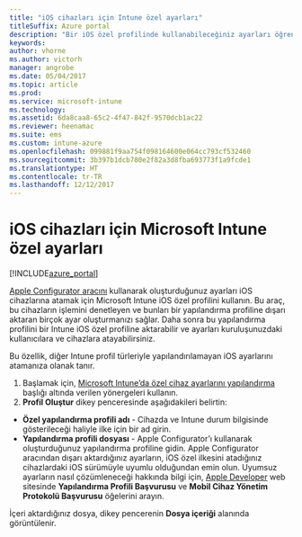 ```yaml
---
title: "iOS cihazları için Intune özel ayarları"
titleSuffix: Azure portal
description: "Bir iOS özel profilinde kullanabileceğiniz ayarları öğrenin.\""
keywords: 
author: vhorne
ms.author: victorh
manager: angrobe
ms.date: 05/04/2017
ms.topic: article
ms.prod: 
ms.service: microsoft-intune
ms.technology: 
ms.assetid: 6da8caa8-65c2-4f47-842f-9570dcb1ac22
ms.reviewer: heenamac
ms.suite: ems
ms.custom: intune-azure
ms.openlocfilehash: 099881f9aa754f098164600e064cc793cf532460
ms.sourcegitcommit: 3b397b1dcb780e2f82a3d8fba693773f1a9fcde1
ms.translationtype: HT
ms.contentlocale: tr-TR
ms.lasthandoff: 12/12/2017
---
```

# <a name="microsoft-intune-custom-settings-for-ios-devices"></a>iOS cihazları için Microsoft Intune özel ayarları

[!INCLUDE[azure_portal](./includes/azure_portal.md)]

[Apple Configurator aracını](https://itunes.apple.com/app/apple-configurator-2/id1037126344?mt=12) kullanarak oluşturduğunuz ayarları iOS cihazlarına atamak için Microsoft Intune iOS özel profilini kullanın. Bu araç, bu cihazların işlemini denetleyen ve bunları bir yapılandırma profiline dışarı aktaran birçok ayar oluşturmanızı sağlar. Daha sonra bu yapılandırma profilini bir Intune iOS özel profiline aktarabilir ve ayarları kuruluşunuzdaki kullanıcılara ve cihazlara atayabilirsiniz.

Bu özellik, diğer Intune profil türleriyle yapılandırılamayan iOS ayarlarını atamanıza olanak tanır.


1. Başlamak için, [Microsoft Intune’da özel cihaz ayarlarını yapılandırma](custom-settings-configure.md) başlığı altında verilen yönergeleri kullanın.
2. **Profil Oluştur** dikey penceresinde aşağıdakileri belirtin:

- **Özel yapılandırma profili adı** - Cihazda ve Intune durum bilgisinde gösterileceği haliyle ilke için bir ad girin.
- **Yapılandırma profili dosyası** - Apple Configurator’ı kullanarak oluşturduğunuz yapılandırma profiline gidin.
Apple Configurator aracından dışarı aktardığınız ayarların, iOS özel ilkesini atadığınız cihazlardaki iOS sürümüyle uyumlu olduğundan emin olun. Uyumsuz ayarların nasıl çözümleneceği hakkında bilgi için, [Apple Developer](https://developer.apple.com/) web sitesinde **Yapılandırma Profili Başvurusu** ve **Mobil Cihaz Yönetim Protokolü Başvurusu** öğelerini arayın.

İçeri aktardığınız dosya, dikey pencerenin **Dosya içeriği** alanında görüntülenir.
